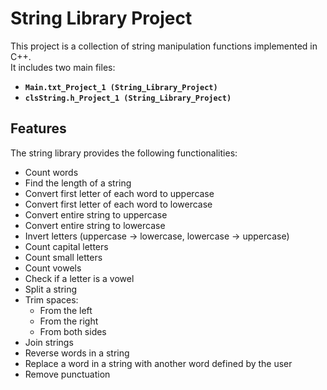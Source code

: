# String Library Project

This project is a collection of string manipulation functions implemented in C++.  
It includes two main files:

- **`Main.txt_Project_1 (String_Library_Project)`**
- **`clsString.h_Project_1 (String_Library_Project)`**

## Features

The string library provides the following functionalities:

- Count words
- Find the length of a string
- Convert first letter of each word to uppercase
- Convert first letter of each word to lowercase
- Convert entire string to uppercase
- Convert entire string to lowercase
- Invert letters (uppercase → lowercase, lowercase → uppercase)
- Count capital letters
- Count small letters
- Count vowels
- Check if a letter is a vowel
- Split a string
- Trim spaces:
  - From the left
  - From the right
  - From both sides
- Join strings
- Reverse words in a string
- Replace a word in a string with another word defined by the user
- Remove punctuation

